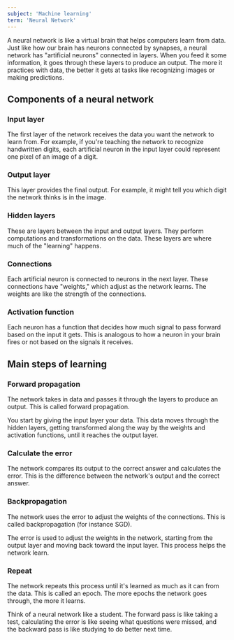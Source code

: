 ```yaml
---
subject: 'Machine learning'
term: 'Neural Network'
---
```


A neural network is like a virtual brain that helps computers learn from data. Just like how our brain has neurons connected by synapses, a neural network has "artificial neurons" connected in layers. When you feed it some information, it goes through these layers to produce an output. The more it practices with data, the better it gets at tasks like recognizing images or making predictions.

## Components of a neural network

### Input layer

The first layer of the network receives the data you want the network to learn from. For example, if you're teaching the network to recognize handwritten digits, each artificial neuron in the input layer could represent one pixel of an image of a digit.

### Output layer

This layer provides the final output. For example, it might tell you which digit the network thinks is in the image.

### Hidden layers

These are layers between the input and output layers. They perform computations and transformations on the data. These layers are where much of the "learning" happens.

### Connections

Each artificial neuron is connected to neurons in the next layer. These connections have "weights," which adjust as the network learns. The weights are like the strength of the connections.

### Activation function

Each neuron has a function that decides how much signal to pass forward based on the input it gets. This is analogous to how a neuron in your brain fires or not based on the signals it receives.

## Main steps of learning

### Forward propagation

The network takes in data and passes it through the layers to produce an output. This is called forward propagation.

You start by giving the input layer your data. This data moves through the hidden layers, getting transformed along the way by the weights and activation functions, until it reaches the output layer.

### Calculate the error

The network compares its output to the correct answer and calculates the error. This is the difference between the network's output and the correct answer.

### Backpropagation

The network uses the error to adjust the weights of the connections. This is called backpropagation (for instance SGD).

 The error is used to adjust the weights in the network, starting from the output layer and moving back toward the input layer. This process helps the network learn.

### Repeat

The network repeats this process until it's learned as much as it can from the data. This is called an epoch. The more epochs the network goes through, the more it learns.

Think of a neural network like a student. The forward pass is like taking a test, calculating the error is like seeing what questions were missed, and the backward pass is like studying to do better next time.
